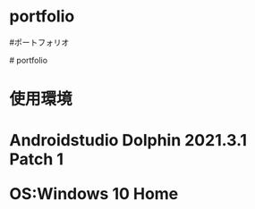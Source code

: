 # portfolio

<!DOCTYPE html>
<html>
<head>
</head>
<body>
<p>#ポートフォリオ</p>
<p># portfolio</p>


<p><H1>使用環境<H1></p>

<p>Androidstudio Dolphin 2021.3.1 Patch 1</p>
OS:Windows 10 Home
</body>
</html>
